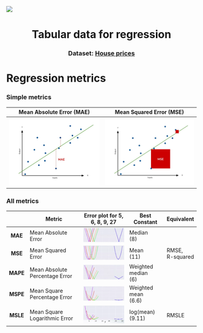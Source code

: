 ![](https://storage.googleapis.com/kaggle-competitions/kaggle/5407/media/housesbanner.png)

<h1 align="center">Tabular data for regression</h1>
<h3 align="center">Dataset: <a href="https://www.kaggle.com/c/house-prices-advanced-regression-techniques">House prices</a></h3>


# Regression metrics

### Simple metrics
| Mean Absolute Error (MAE)   |  Mean Squared Error (MSE) |
|-----------------------------|---------------------------|
| ![](img/MAE_plot.jpg)       | ![](img/MSE_plot.jpg)     |

### All metrics
|          |  Metric                        | Error plot for 5, 6, 8, 9, 27        | Best Constant    | Equivalent         |
|:--------:|--------------------------------|--------------------------------------|----------------- |--------------------|
| **MAE**  | Mean Absolute Error            | ![](img/MAE.png)                     | Median<br>(8)    |                    |
| **MSE**  | Mean Squared Error             | ![](img/MSE.png)                     | Mean<br>(11)     | RMSE,<br>R-squared |
| **MAPE** | Mean Absolute Percentage Error | ![](img/MAPE.png)                    | Weighted median<br>(6) |              |
| **MSPE** | Mean Square Percentage Error   | ![](img/MSPE.png)                    | Weighted mean<br>(6.6) |              |
| **MSLE** | Mean Square Logarithmic Error  | <img src="img/MSLE.png" width="240"> | log(mean)<br>(9.11)    | RMSLE        |
